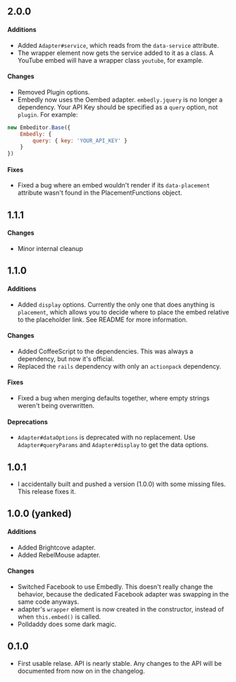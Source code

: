 ## 2.0.0
#### Additions
* Added `Adapter#service`, which reads from the `data-service` attribute.
* The wrapper element now gets the service added to it as a class. A YouTube
  embed will have a wrapper class `youtube`, for example.

#### Changes
* Removed Plugin options.
* Embedly now uses the Oembed adapter. `embedly.jquery` is no longer a
  dependency. Your API Key should be specified as a `query` option, not
  `plugin`. For example:

```javascript
new Embeditor.Base({
    Embedly: {
        query: { key: 'YOUR_API_KEY' }
    }
})
```

#### Fixes
* Fixed a bug where an embed wouldn't render if its `data-placement` attribute
  wasn't found in the PlacementFunctions object.


## 1.1.1
#### Changes
* Minor internal cleanup


## 1.1.0
#### Additions
* Added `display` options. Currently the only one that does anything is
  `placement`, which allows you to decide where to place the embed relative
  to the placeholder link. See README for more information.

#### Changes
* Added CoffeeScript to the dependencies. This was always a dependency, but now
  it's official.
* Replaced the `rails` dependency with only an `actionpack` dependency.

#### Fixes
* Fixed a bug when merging defaults together, where empty strings weren't
  being overwritten.

#### Deprecations
* `Adapter#dataOptions` is deprecated with no replacement.
  Use `Adapter#queryParams` and `Adapter#display` to get the data options.


## 1.0.1
* I accidentally built and pushed a version (1.0.0) with some missing files.
  This release fixes it.


## 1.0.0 (yanked)
#### Additions
* Added Brightcove adapter.
* Added RebelMouse adapter.

#### Changes
* Switched Facebook to use Embedly. This doesn't really change the behavior,
  because the dedicated Facebook adapter was swapping in the same code anyways.
* adapter's `wrapper` element is now created in the constructor, instead of
  when `this.embed()` is called.
* Polldaddy does some dark magic.


## 0.1.0
* First usable relase. API is nearly stable. Any changes to the API will be
  documented from now on in the changelog.
